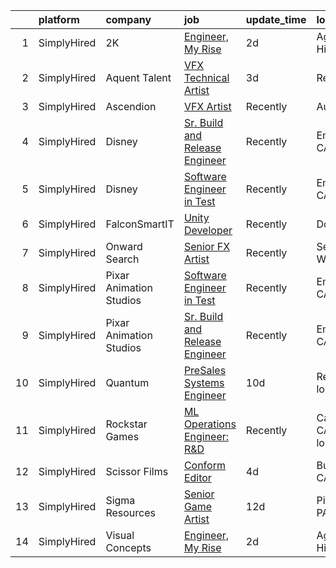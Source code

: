 

|    | platform    | company                 | job                                                                                                                                     | update_time   | location                  |
|---:|:------------|:------------------------|:----------------------------------------------------------------------------------------------------------------------------------------|:--------------|:--------------------------|
|  1 | SimplyHired | 2K                      | [Engineer, My Rise](https://www.simplyhired.com/job/yo3HDVxa_KpMEnDlLiVyb5cNdB1tIY4PmEeoxlPuKzpYko-1zgaUqg?q=vfx+engineer)              | 2d            | Agoura Hills, CA          |
|  2 | SimplyHired | Aquent Talent           | [VFX Technical Artist](https://www.simplyhired.com/job/w_ibj5SRontzSObutSvhxQr-hO574QAqVuDRRY5t1GuU_nIFKpDi6A?q=vfx+engineer)           | 3d            | Remote                    |
|  3 | SimplyHired | Ascendion               | [VFX Artist](https://www.simplyhired.com/job/E_ospUP0io1uaJ0bGyJBrt8xBfKum3M-ZPxzaPr7S-smE_z5hHROSg?q=vfx+engineer)                     | Recently      | Austin, TX                |
|  4 | SimplyHired | Disney                  | [Sr. Build and Release Engineer](https://www.simplyhired.com/job/O8N4ETz1ITAUh2kKhpR9T8qPDw4UWxfk1-r78cwC3V-a4Z6AVkL0uA?q=vfx+engineer) | Recently      | Emeryville, CA            |
|  5 | SimplyHired | Disney                  | [Software Engineer in Test](https://www.simplyhired.com/job/625DLylKS0iwtaHOGmO-uHCZrXNn_QDK2P7UnLi6axBrplfGop3tUQ?q=vfx+engineer)      | Recently      | Emeryville, CA            |
|  6 | SimplyHired | FalconSmartIT           | [Unity Developer](https://www.simplyhired.com/job/oBPMwLSOk3hj7U5cg-mY5owdwbePwoqYIEkbJTK0_Zs2FRtUj-Idhg?q=vfx+engineer)                | Recently      | Dover, DE                 |
|  7 | SimplyHired | Onward Search           | [Senior FX Artist](https://www.simplyhired.com/job/nm2UAtmBCmaKCUKNQdNhq9G09WUmjiNNP1Q24SCqyIAVlTzTX_sGPA?q=vfx+engineer)               | Recently      | Seattle, WA               |
|  8 | SimplyHired | Pixar Animation Studios | [Software Engineer in Test](https://www.simplyhired.com/job/hDFX03T2cMRRfzf18rEJXcPj0XNbeeYQfWLefxjzPqiy1AD6OR0OTg?q=vfx+engineer)      | Recently      | Emeryville, CA            |
|  9 | SimplyHired | Pixar Animation Studios | [Sr. Build and Release Engineer](https://www.simplyhired.com/job/eLu72HtCL1IMNmVX40JSTI0cdW6819GIARrgWFtFY28hgpcJT-f9Rg?q=vfx+engineer) | Recently      | Emeryville, CA            |
| 10 | SimplyHired | Quantum                 | [PreSales Systems Engineer](https://www.simplyhired.com/job/ziCc9lKgvggiHRn7m0DqU74pkbSxPhDgc1JHbYzA3hYhK1aFGEksnw?q=vfx+engineer)      | 10d           | Remote +1 location        |
| 11 | SimplyHired | Rockstar Games          | [ML Operations Engineer: R&D](https://www.simplyhired.com/job/4UqlRtnLgoaGMicsjYesIr1pOsvzIkP6eOaM6e0xWXRYodvM_Zhi2w?q=vfx+engineer)    | Recently      | Carlsbad, CA +2 locations |
| 12 | SimplyHired | Scissor Films           | [Conform Editor](https://www.simplyhired.com/job/mBVbSza4bgIuoFYTkdJPk8T6lVFnRxl7KA6VygvqGKmXF0PQkV8luA?q=vfx+engineer)                 | 4d            | Burbank, CA               |
| 13 | SimplyHired | Sigma Resources         | [Senior Game Artist](https://www.simplyhired.com/job/dTjtz4SbZdH1kU6eW50uqwMvSWKP9-fqjeWPphp6LOfQKu41w3UKkQ?q=vfx+engineer)             | 12d           | Pittsburgh, PA            |
| 14 | SimplyHired | Visual Concepts         | [Engineer, My Rise](https://www.simplyhired.com/job/zmLop8JtYwHNao9L2383Llmu8Ao5UUN_C35xbdnliYUEFJfETXjAHw?q=vfx+engineer)              | 2d            | Agoura Hills, CA          |